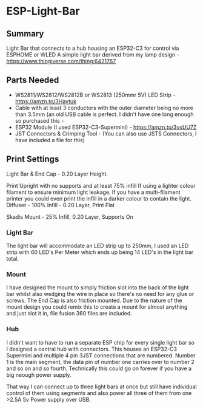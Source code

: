 # ESP-Light-Bar

## Summary
Light Bar that connects to a hub housing an ESP32-C3 for control via ESPHOME or WLED
A simple light bar derived from my lamp design - https://www.thingiverse.com/thing:6421767

## Parts Needed
* WS2811/WS2812/WS2812B or WS2813 (250mmr 5V) LED Strip - https://amzn.to/3Havtuk
* Cable with at least 3 conductors with the outer diameter being no more than 3.5mm (an old USB cable is perfect. I didn't have one long enough so purchased this -
* ESP32 Module (I used ESP32-C3-Supermini) - https://amzn.to/3vsUU7Z
* JST Connectors & Crimping Tool -
  (You can also use JSTS Connectors, I have included a file for this)

## Print Settings
Light Bar & End Cap - 0.20 Layer Height. 

Print Upright with no supports and at least 75% infill If using a lighter colour filament to ensure minimum light leakage.
If you have a multi-filament printer you could even print the infill in a darker colour to contain the light.
Diffuser - 100% Infill - 0.20 Layer, Print Flat

Skadis Mount - 25% Infill, 0.20 Layer, Supports On

### Light Bar
The light bar will accommodate an LED strip up to 250mm, I used an LED strip with 60 LED's Per Meter which ends up being 14 LED's in the light bar total.

### Mount
I have designed the mount to simply friction slot into the back of the light bar whilst also wedging the wire in place so there's no need for any glue or screws. The End Cap is also friction mounted.
Due to the nature of the mount design you could remix this to create a mount for almost anything and just slot it in, file fusion 360 files are included.
### Hub
I didn't want to have to run a separate ESP chip for every single light bar so I designed a central hub with connectors. This houses an ESP32-C3 Supermini and multiple 4 pin 3JST connections that are numbered. Number 1 is the main segment, the data pin of number one carries over to number 2 and so on and so fourth. Technically this could go on forever if you have a big neough power supply.

That way I can connect up to three light bars at once but still have individual control of them using segments and also power all three of them from one >2.5A 5v Power supply over USB.

